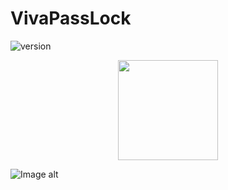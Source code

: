 # VivaPassLock
![version](https://img.shields.io/badge/version-1.0-blue)

<p align="center">
    <img src="https://i.imgur.com/IpvCIly.jpg" height="160">
</p>





![Image alt](https://i.imgur.com/Y1Mwarw.jpg)
